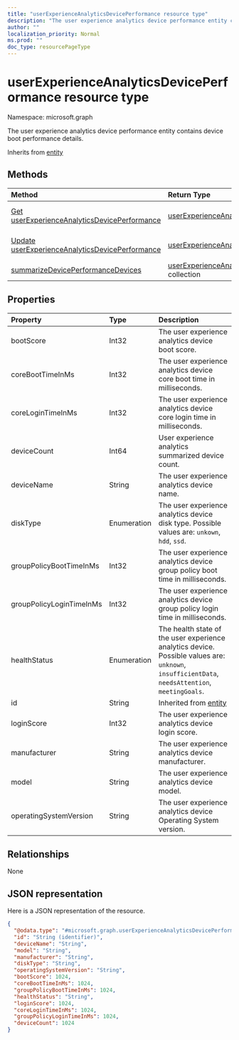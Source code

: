 ```yaml
---
title: "userExperienceAnalyticsDevicePerformance resource type"
description: "The user experience analytics device performance entity contains device boot performance details."
author: ""
localization_priority: Normal
ms.prod: ""
doc_type: resourcePageType
---
```


# userExperienceAnalyticsDevicePerformance resource type


Namespace: microsoft.graph

The user experience analytics device performance entity contains device boot performance details.


Inherits from [entity](../resources/entity.md)

## Methods
|Method|Return Type|Description|
|:---|:---|:---|
|[Get userExperienceAnalyticsDevicePerformance](../api/userexperienceanalyticsdeviceperformance-get.md)|[userExperienceAnalyticsDevicePerformance](../resources/userexperienceanalyticsdeviceperformance.md)|Read properties and relationships of the [userExperienceAnalyticsDevicePerformance](../resources/userexperienceanalyticsdeviceperformance.md) object.|
|[Update userExperienceAnalyticsDevicePerformance](../api/userexperienceanalyticsdeviceperformance-update.md)|[userExperienceAnalyticsDevicePerformance](../resources/userexperienceanalyticsdeviceperformance.md)|Update the properties of a [userExperienceAnalyticsDevicePerformance](../resources/userexperienceanalyticsdeviceperformance.md) object.|
|[summarizeDevicePerformanceDevices](../api/userexperienceanalyticsdeviceperformance-summarizedeviceperformancedevices.md)|[userExperienceAnalyticsDevicePerformance](../resources/userexperienceanalyticsdeviceperformance.md) collection||

## Properties
|Property|Type|Description|
|:---|:---|:---|
|bootScore|Int32|The user experience analytics device boot score.|
|coreBootTimeInMs|Int32|The user experience analytics device core boot time in milliseconds.|
|coreLoginTimeInMs|Int32|The user experience analytics device core login time in milliseconds.|
|deviceCount|Int64|User experience analytics summarized device count.|
|deviceName|String|The user experience analytics device name.|
|diskType|Enumeration|The user experience analytics device disk type. Possible values are: `unkown`, `hdd`, `ssd`.|
|groupPolicyBootTimeInMs|Int32|The user experience analytics device group policy boot time in milliseconds.|
|groupPolicyLoginTimeInMs|Int32|The user experience analytics device group policy login time in milliseconds.|
|healthStatus|Enumeration|The health state of the user experience analytics device. Possible values are: `unknown`, `insufficientData`, `needsAttention`, `meetingGoals`.|
|id|String| Inherited from [entity](../resources/entity.md)|
|loginScore|Int32|The user experience analytics device login score.|
|manufacturer|String|The user experience analytics device manufacturer.|
|model|String|The user experience analytics device model.|
|operatingSystemVersion|String|The user experience analytics device Operating System version.|

## Relationships
None

## JSON representation
Here is a JSON representation of the resource.
<!-- {
  "blockType": "resource",
  "keyProperty": "id",
  "@odata.type": "microsoft.graph.userExperienceAnalyticsDevicePerformance",
  "baseType": "microsoft.graph.entity",
  "openType": false
}
-->
``` json
{
  "@odata.type": "#microsoft.graph.userExperienceAnalyticsDevicePerformance",
  "id": "String (identifier)",
  "deviceName": "String",
  "model": "String",
  "manufacturer": "String",
  "diskType": "String",
  "operatingSystemVersion": "String",
  "bootScore": 1024,
  "coreBootTimeInMs": 1024,
  "groupPolicyBootTimeInMs": 1024,
  "healthStatus": "String",
  "loginScore": 1024,
  "coreLoginTimeInMs": 1024,
  "groupPolicyLoginTimeInMs": 1024,
  "deviceCount": 1024
}
```

